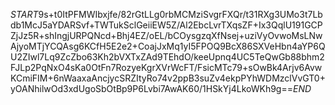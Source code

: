 $START$9s+t0ItPFMWIbxjfe/82rGtLLg0rbMCMziSvgrFXQr/t31RXg3UMo3t7Lbdb1McJ5aYDARSvf+TWTukSclGeiiEW5Z/Al2EbcLvrTXqsZF+Ix3QqlU191GCPZjJz5R+shIngjURPQNcd+Bhj4EZ/oEL/bCOysgzqXfNsej+uziVyOvwoMsLNwAjyoMTjYCQAsg6KCfH5E2e2+CoajJxMq1yI5FPOQ9BcX86SXVeHbn4aYP6QU2ZIwl7Lq9ZcZbo63Kh2bVXTxZAd9TEhdO/keeUpnq4UC5TeQwGb88bhm2FJLp2PqNxO4sKa0OtFn7RozyeKgrXVrWcFT/FsicMTc79+sOwBk4Arjv6AvwKCmiFIM+6nWaaxaAncjycSRZItyRo74v2ppB3suZv4ekpPYhWDMzclVvGT0+yOANhilwOd3xdUgoSbOtBp9P6Lvbi7AwAK60/1HSkYj4LkoWKh9g==$END$